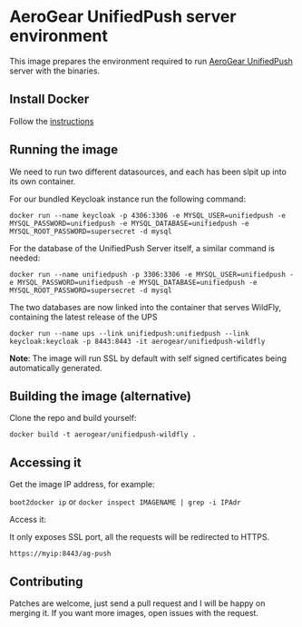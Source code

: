 # AeroGear UnifiedPush server environment

This image prepares the environment required to run [AeroGear UnifiedPush](https://github.com/aerogear/aerogear-unifiedpush-server/) server with the binaries.

## Install Docker

Follow the [instructions](http://docs.docker.com/installation/)

## Running the image

We need to run two different datasources, and each has been slpit up into its own container.

For our bundled Keycloak instance run the following command:

`docker run --name keycloak -p 4306:3306 -e MYSQL_USER=unifiedpush -e MYSQL_PASSWORD=unifiedpush -e MYSQL_DATABASE=unifiedpush -e MYSQL_ROOT_PASSWORD=supersecret -d mysql`

For the database of the UnifiedPush Server itself, a similar command is needed:

`docker run --name unifiedpush -p 3306:3306 -e MYSQL_USER=unifiedpush -e MYSQL_PASSWORD=unifiedpush -e MYSQL_DATABASE=unifiedpush -e MYSQL_ROOT_PASSWORD=supersecret -d mysql`

The two databases are now linked into the container that serves WildFly, containing the latest release of the UPS

`docker run --name ups --link unifiedpush:unifiedpush --link keycloak:keycloak -p 8443:8443 -it aerogear/unifiedpush-wildfly`

**Note**: The image will run SSL by default with self signed certificates being automatically generated.

## Building the image (alternative)

Clone the repo and build yourself:

`docker build -t aerogear/unifiedpush-wildfly .`

## Accessing it

Get the image IP address, for example:

`boot2docker ip` or `docker inspect IMAGENAME | grep -i IPAdr`

Access it:

It only exposes SSL port, all the requests will be redirected to HTTPS.

`https://myip:8443/ag-push`

## Contributing

Patches are welcome, just send a pull request and I will be happy on merging it. If you want more images, open issues
with the request.
